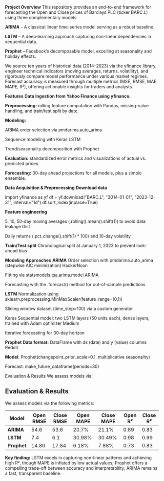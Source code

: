 **Project Overview**
This repository provides an end-to-end framework for forecasting the Open and Close prices of Barclays PLC (ticker BARC.L) using three complementary models:

**ARIMA** – A classical linear time-series model serving as a robust baseline.

**LSTM** – A deep‐learning approach capturing non-linear dependencies in sequential data.

**Prophet** – Facebook’s decomposable model, excelling at seasonality and holiday effects.

We source ten years of historical data (2014–2023) via the yfinance library, engineer technical indicators (moving averages, returns, volatility), and rigorously compare model performance under various market regimes. Forecast accuracy is measured through multiple metrics (MSE, RMSE, MAE, MAPE, R²), offering actionable insights for traders and analysts.

**Features**
**Data Ingestion from Yahoo Finance using yfinance.**

**Preprocessing:** rolling feature computation with Pandas, missing-value handling, and train/test split by date.

**Modeling:**

ARIMA order selection via pmdarima.auto_arima

Sequence modeling with Keras LSTM

Trend/seasonality decomposition with Prophet

**Evaluation:** standardized error metrics and visualizations of actual vs. predicted prices.

**Forecasting:** 30-day ahead projections for all models, plus a simple ensemble.

**Data Acquisition & Preprocessing**
**Download data**

import yfinance as yf
df = yf.download("BARC.L", "2014-01-01", "2023-12-31", interval="1d")
df.sort_index(inplace=True)

**Feature engineering**

5, 10, 50-day moving averages (.rolling().mean().shift(1)) to avoid data leakage 
Gist

Daily returns (.pct_change().shift(1) * 100) and 10-day volatility

**Train/Test split**
Chronological split at January 1, 2023 to prevent look-ahead bias .

**Modeling Approaches**
**ARIMA**
Order selection with pmdarima.auto_arima (stepwise AIC minimization) 
HackerNoon

Fitting via statsmodels.tsa.arima.model.ARIMA

Forecasting with the .forecast() method for out-of-sample predictions

**LSTM**
Normalization using sklearn.preprocessing.MinMaxScaler(feature_range=(0,1))

Sliding window dataset (time_step=100) via a custom generator

Keras Sequential model: two LSTM layers (50 units each), dense layers, trained with Adam optimizer 
Medium

Iterative forecasting for 30-day horizon

**Prophet**
**Data format:** DataFrame with ds (date) and y (value) columns 
Reddit

**Model:** Prophet(changepoint_prior_scale=0.1, multiplicative seasonality)


Forecast: make_future_dataframe(periods=30)

Evaluation & Results
We assess models via:


## Evaluation & Results

We assess models via the following metrics:

| **Model**  | **Open RMSE** | **Close RMSE** | **Open MAPE** | **Close MAPE** | **Open R²** | **Close R²** |
|------------|---------------|----------------|---------------|----------------|-------------|--------------|
| **ARIMA**  | 54.6          | 53.6           | 20.7%         | 21.1%          | 0.89        | 0.83         |
| **LSTM**   | 7.4           | 6.1            | 30.98%        | 30.49%         | 0.98        | 0.99         |
| **Prophet**| 14.80         | 17.84          | 6.18%         | 7.88%          | 0.73        | 0.83         |

**Key finding:** LSTM excels in capturing non-linear patterns and achieving high R², though MAPE is inflated by low actual values; Prophet offers a compelling trade-off between accuracy and interpretability; ARIMA remains a fast, transparent baseline.

